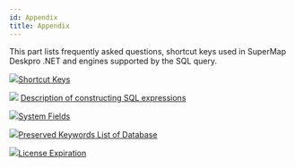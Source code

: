 ```yaml
---
id: Appendix
title: Appendix
---
```

This part lists frequently asked questions, shortcut keys used in SuperMap
Deskpro .NET and engines supported by the SQL query.

![](img/smalltitle.png)[Shortcut Keys](DeskproShortcutKey.htm)

![](img/smalltitle.png) [Description of constructing SQL
expressions](../Features/Query/SQLQueryFunction.htm)

![](img/smalltitle.png)[System Fields](SystemFields.htm)

![](img/smalltitle.png)[Preserved Keywords List of
Database](../Features/DataProcessing/DataManagement/DatabaseKeyWords.htm)

![](img/smalltitle.png)[License Expiration](LicenseExpired.htm)

